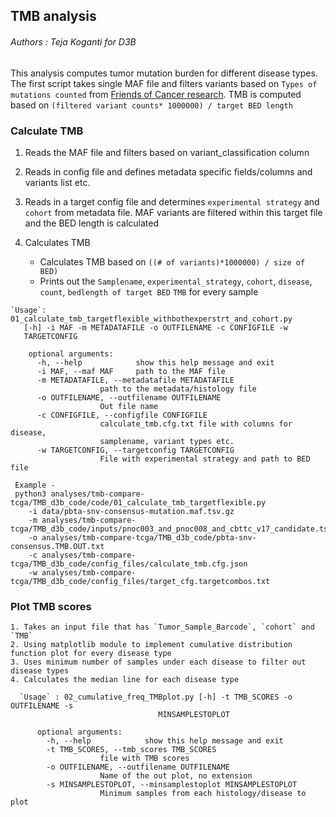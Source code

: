 ## TMB analysis

###### Authors : Teja Koganti for D3B

This analysis computes tumor mutation burden for different disease types.
The first script takes single MAF file and filters variants  based on `Types of mutations counted` from [Friends of Cancer research](https://jitc.bmj.com/content/8/1/e000147#DC1). TMB is computed  based on
`(filtered variant counts* 1000000) / target BED length`

### Calculate TMB
  1. Reads the MAF file and filters based on variant_classification column

  2. Reads in config file and defines metadata specific fields/columns and variants  list etc.

  3. Reads in a target config file and determines `experimental strategy` and `cohort` from metadata file. MAF  variants  are filtered within this target file and the BED length is calculated

  4. Calculates TMB
      - Calculates TMB based on `((# of variants)*1000000) / size of BED)`
      - Prints out the `Samplename`,	`experimental_strategy`,	`cohort`,	`disease`,	`count`,	`bedlength of target BED`	`TMB` for every sample

    `Usage`: 01_calculate_tmb_targetflexible_withbothexperstrt_and_cohort.py
       [-h] -i MAF -m METADATAFILE -o OUTFILENAME -c CONFIGFILE -w
       TARGETCONFIG

        optional arguments:
          -h, --help            show this help message and exit
          -i MAF, --maf MAF     path to the MAF file
          -m METADATAFILE, --metadatafile METADATAFILE
                        path to the metadata/histology file
          -o OUTFILENAME, --outfilename OUTFILENAME
                        Out file name
          -c CONFIGFILE, --configfile CONFIGFILE
                        calculate_tmb.cfg.txt file with columns for disease,
                        samplename, variant types etc.
          -w TARGETCONFIG, --targetconfig TARGETCONFIG
                        File with experimental strategy and path to BED file

     Example -
     python3 analyses/tmb-compare-tcga/TMB_d3b_code/code/01_calculate_tmb_targetflexible.py  
        -i data/pbta-snv-consensus-mutation.maf.tsv.gz
        -m analyses/tmb-compare-tcga/TMB_d3b_code/inputs/pnoc003_and_pnoc008_and_cbttc_v17_candidate.tsv
        -o analyses/tmb-compare-tcga/TMB_d3b_code/pbta-snv-consensus.TMB.OUT.txt
        -c analyses/tmb-compare-tcga/TMB_d3b_code/config_files/calculate_tmb.cfg.json  
        -w analyses/tmb-compare-tcga/TMB_d3b_code/config_files/target_cfg.targetcombos.txt 

### Plot TMB scores

    1. Takes an input file that has `Tumor_Sample_Barcode`, `cohort` and `TMB`
    2. Using matplotlib module to implement cumulative distribution function plot for every disease type
    3. Uses minimum number of samples under each disease to filter out disease types  
    4. Calculates the median line for each disease type

      `Usage` : 02_cumulative_freq_TMBplot.py [-h] -t TMB_SCORES -o OUTFILENAME -s
                                     MINSAMPLESTOPLOT

          optional arguments:
            -h, --help            show this help message and exit
            -t TMB_SCORES, --tmb_scores TMB_SCORES
                        file with TMB scores
            -o OUTFILENAME, --outfilename OUTFILENAME
                        Name of the out plot, no extension
            -s MINSAMPLESTOPLOT, --minsamplestoplot MINSAMPLESTOPLOT
                        Minimum samples from each histology/disease to plot
